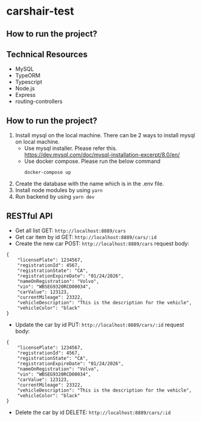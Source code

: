 # carshair-test

## How to run the project?
## Technical Resources
- MySQL
- TypeORM
- Typescript
- Node.js
- Express
- routing-controllers

## How to run the project?
1. Install mysql on the local machine.
    There can be 2 ways to install mysql on local machine.
    - Use mysql installer. Please refer this. https://dev.mysql.com/doc/mysql-installation-excerpt/8.0/en/
    - Use docker compose. Please run the below command
        ```
        docker-compose up
        ```
2. Create the database with the name which is in the .env file.
3. Install node modules by using `yarn`
4. Run backend by using `yarn dev`

## RESTful API
- Get all list
GET: `http://localhost:8889/cars`
- Get car item by id
GET: `http://localhost:8889/cars/:id`
- Create the new car
POST: `http://localhost:8889/cars`
request body:
```
{
    "licensePlate": 1234567,
    "registrationId": 4567,
    "registrationState": "CA",
    "registrationExpireDate": "01/24/2026",
    "nameOnRegistration": "Volvo",
    "vin": "WBSEG9320RCD00034",
    "carValue": 123123,
    "currentMileage": 23322,
    "vehicleDescription": "This is the description for the vehicle",
    "vehicleColor": "black"
}
```
- Update the car by id
PUT: `http://localhost:8889/cars/:id`
request body:
```
{
    "licensePlate": 1234567,
    "registrationId": 4567,
    "registrationState": "CA",
    "registrationExpireDate": "01/24/2026",
    "nameOnRegistration": "Volvo",
    "vin": "WBSEG9320RCD00034",
    "carValue": 123123,
    "currentMileage": 23322,
    "vehicleDescription": "This is the description for the vehicle",
    "vehicleColor": "black"
}
```
- Delete the car by id
DELETE: `http://localhost:8889/cars/:id`
